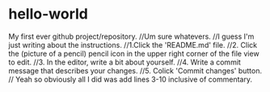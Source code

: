# hello-world
My first ever github project/repository.
//Um sure whatevers.
//I guess I'm just writing about the instructions.
//1.Click the 'README.md' file.
//2. Click the (picture of a pencil) pencil icon in the upper right corner of the file view to edit.
//3. In the editor, write a bit about yourself.
//4. Write a commit message that describes your changes.
//5. Colick 'Commit changes' button.
// Yeah so obviously all I did was add lines 3-10 inclusive of commentary.
